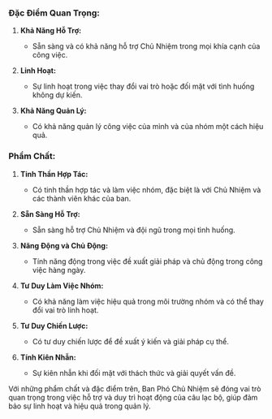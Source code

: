 ### Đặc Điểm Quan Trọng:

1. **Khả Năng Hỗ Trợ:**
    
    - Sẵn sàng và có khả năng hỗ trợ Chủ Nhiệm trong mọi khía cạnh của công việc.
2. **Linh Hoạt:**
    
    - Sự linh hoạt trong việc thay đổi vai trò hoặc đối mặt với tình huống không dự kiến.
3. **Khả Năng Quản Lý:**
    
    - Có khả năng quản lý công việc của mình và của nhóm một cách hiệu quả.

### Phẩm Chất:

1. **Tinh Thần Hợp Tác:**
    
    - Có tinh thần hợp tác và làm việc nhóm, đặc biệt là với Chủ Nhiệm và các thành viên khác của ban.
2. **Sẵn Sàng Hỗ Trợ:**
    
    - Sẵn sàng hỗ trợ Chủ Nhiệm và đội ngũ trong mọi tình huống.
3. **Năng Động và Chủ Động:**
    
    - Tính năng động trong việc đề xuất giải pháp và chủ động trong công việc hàng ngày.
4. **Tư Duy Làm Việc Nhóm:**
    
    - Có khả năng làm việc hiệu quả trong môi trường nhóm và có thể thay đổi vai trò linh hoạt.
5. **Tư Duy Chiến Lược:**
    
    - Có tư duy chiến lược để đề xuất ý kiến và giải pháp cụ thể.
6. **Tính Kiên Nhẫn:**
    
    - Sự kiên nhẫn khi đối mặt với thách thức và giải quyết vấn đề.

Với những phẩm chất và đặc điểm trên, Ban Phó Chủ Nhiệm sẽ đóng vai trò quan trọng trong việc hỗ trợ và duy trì hoạt động của câu lạc bộ, giúp đảm bảo sự linh hoạt và hiệu quả trong quản lý.